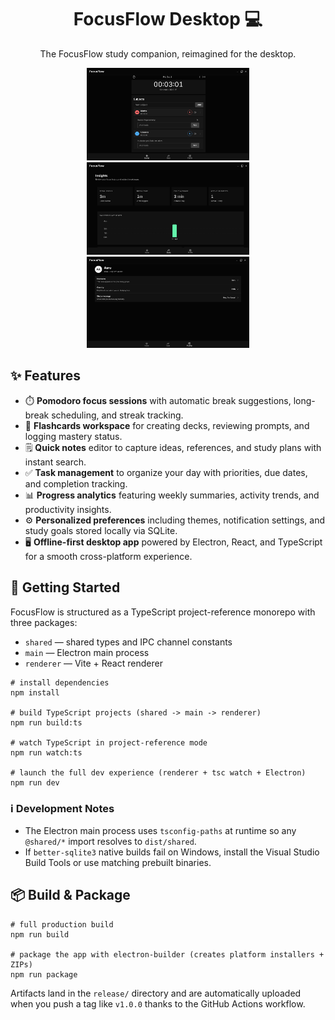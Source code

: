 <h1 align="center">FocusFlow Desktop 💻</h1>

<p align="center">The FocusFlow study companion, reimagined for the desktop.</p>

<div align="center">
	<img src="screenshots/img1.png" alt="Home dashboard" width="260" />
	<img src="screenshots/img2.png" alt="Focus timer" width="260" />
	<img src="screenshots/img3.png" alt="Progress insights" width="260" />
</div>

## ✨ Features

- ⏱️ **Pomodoro focus sessions** with automatic break suggestions, long-break scheduling, and streak tracking.
- 🧠 **Flashcards workspace** for creating decks, reviewing prompts, and logging mastery status.
- 🗒️ **Quick notes** editor to capture ideas, references, and study plans with instant search.
- ✅ **Task management** to organize your day with priorities, due dates, and completion tracking.
- 📊 **Progress analytics** featuring weekly summaries, activity trends, and productivity insights.
- ⚙️ **Personalized preferences** including themes, notification settings, and study goals stored locally via SQLite.
- 🖥️ **Offline-first desktop app** powered by Electron, React, and TypeScript for a smooth cross-platform experience.

## 🚀 Getting Started

FocusFlow is structured as a TypeScript project-reference monorepo with three packages:

- `shared` — shared types and IPC channel constants
- `main` — Electron main process
- `renderer` — Vite + React renderer

```pwsh
# install dependencies
npm install

# build TypeScript projects (shared -> main -> renderer)
npm run build:ts

# watch TypeScript in project-reference mode
npm run watch:ts

# launch the full dev experience (renderer + tsc watch + Electron)
npm run dev
```

### ℹ️ Development Notes

- The Electron main process uses `tsconfig-paths` at runtime so any `@shared/*` import resolves to `dist/shared`.
- If `better-sqlite3` native builds fail on Windows, install the Visual Studio Build Tools or use matching prebuilt binaries.

## 📦 Build & Package

```pwsh
# full production build
npm run build

# package the app with electron-builder (creates platform installers + ZIPs)
npm run package
```

Artifacts land in the `release/` directory and are automatically uploaded when you push a tag like `v1.0.0` thanks to the GitHub Actions workflow.
